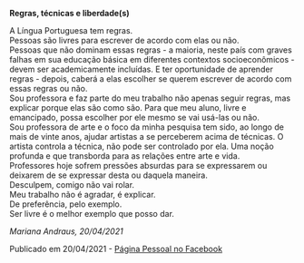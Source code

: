**Regras, técnicas e liberdade(s)**

A Língua Portuguesa tem regras.  
Pessoas são livres para escrever de acordo com elas ou não.  
Pessoas que não dominam essas regras - a maioria, neste país com graves falhas em sua educação básica em diferentes contextos socioeconômicos - devem ser academicamente incluídas. E ter oportunidade de aprender regras - depois, caberá a elas escolher se querem escrever de acordo com essas regras ou não.  
Sou professora e faz parte do meu trabalho não apenas seguir regras, mas explicar porque elas são como são. Para que meu aluno, livre e emancipado, possa escolher por ele mesmo se vai usá-las ou não.  
Sou professora de arte e o foco da minha pesquisa tem sido, ao longo de mais de vinte anos, ajudar artistas a se perceberem acima de técnicas. O artista controla a técnica, não pode ser controlado por ela. Uma noção profunda e que transborda para as relações entre arte e vida.  
Professores hoje sofrem pressões absurdas para se expressarem ou deixarem de se expressar desta ou daquela maneira.  
Desculpem, comigo não vai rolar.  
Meu trabalho não é agradar, é explicar.  
De preferência, pelo exemplo.  
Ser livre é o melhor exemplo que posso dar.  

*Mariana Andraus, 20/04/2021*

Publicado em 20/04/2021 - [Página Pessoal no Facebook](https://www.facebook.com/photo/?fbid=10160805509377678&set=a.10151642957737678)
